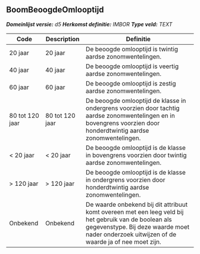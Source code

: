 ﻿## BoomBeoogdeOmlooptijd

*__Domeinlijst versie:__ d5*
*__Herkomst definitie:__ IMBOR*
*__Type veld:__ TEXT*

|__Code__ |__Description__ |__Definitie__	|
|	---	|	---	|   ---	| 
| 20 jaar | 20 jaar | De beoogde omlooptijd is twintig aardse zonomwentelingen. |
| 40 jaar | 40 jaar | De beoogde omlooptijd is veertig aardse zonomwentelingen. |
| 60 jaar | 60 jaar | De beoogde omlooptijd is zestig aardse zonomwentelingen. |
| 80 tot 120 jaar | 80 tot 120 jaar | De beoogde omlooptijd de klasse in ondergrens voorzien door tachtig aardse zonomwentelingen en in bovengrens voorzien door honderdtwintig aardse zonomwentelingen. |
| < 20 jaar | < 20 jaar | De beoogde omlooptijd is de klasse in bovengrens voorzien door twintig aardse zonomwentelingen. |
| > 120 jaar | > 120 jaar | De beoogde omlooptijd is de klasse in ondergrens voorzien door honderdtwintig aardse zonomwentelingen. |
| Onbekend | Onbekend | De waarde onbekend bij dit attribuut komt overeen met een leeg veld bij het gebruik van de boolean als gegevenstype. Bij deze waarde moet nader onderzoek uitwijzen of de waarde ja of nee moet zijn. |
